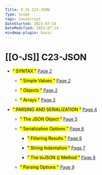 ```yaml
---
Title: O-JS C23-JSON
Type: Scope
tags: JavaScript
DateStarted: 2023-07-14
DateModified: 2023-07-14
mindmap-plugin: basic
---
```

# [[O-JS]] C23-JSON
- <mark class="hltr-gray ">" SYNTAX "</mark> [Page 2 ]( zotero://open-pdf/library/items/CLFRCMQB?page=2&annotation=Z3GR8HMT )

	- <mark class="hltr-gray ">" Simple Values "</mark> [Page 2 ]( zotero://open-pdf/library/items/CLFRCMQB?page=2&annotation=PEST6D9D )
	
	- <mark class="hltr-gray ">" Objects "</mark> [Page 2 ]( zotero://open-pdf/library/items/CLFRCMQB?page=2&annotation=B6T9XDIH )
	
	- <mark class="hltr-gray ">" Arrays "</mark> [Page 3 ]( zotero://open-pdf/library/items/CLFRCMQB?page=3&annotation=NMAWTPEH )

- <mark class="hltr-gray ">" PARSING AND SERIALIZATION "</mark> [Page 4 ]( zotero://open-pdf/library/items/CLFRCMQB?page=4&annotation=2JJE38YX )

	- <mark class="hltr-gray ">" The JSON Object "</mark> [Page 5 ]( zotero://open-pdf/library/items/CLFRCMQB?page=5&annotation=G53W6NVY )
	
	- <mark class="hltr-gray ">" Serialization Options "</mark> [Page 6 ]( zotero://open-pdf/library/items/CLFRCMQB?page=6&annotation=WMS5MTW8 )
		
		- <mark class="hltr-gray ">" Filtering Results "</mark> [Page 6 ]( zotero://open-pdf/library/items/CLFRCMQB?page=6&annotation=3XK89PZS )
		
		- <mark class="hltr-gray ">" String Indentation "</mark> [Page 7 ]( zotero://open-pdf/library/items/CLFRCMQB?page=7&annotation=AWDELPIP )
		
		- <mark class="hltr-gray ">" The toJSON () Method "</mark> [Page 8 ]( zotero://open-pdf/library/items/CLFRCMQB?page=8&annotation=NSWBDHHS )
	
	- <mark class="hltr-gray ">" Parsing Options "</mark> [Page 9 ]( zotero://open-pdf/library/items/CLFRCMQB?page=9&annotation=JH9JAG2E )

